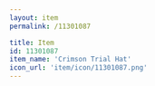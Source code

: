 ```yaml
---
layout: item
permalink: /11301087

title: Item
id: 11301087
item_name: 'Crimson Trial Hat'
icon_url: 'item/icon/11301087.png'
---
```

